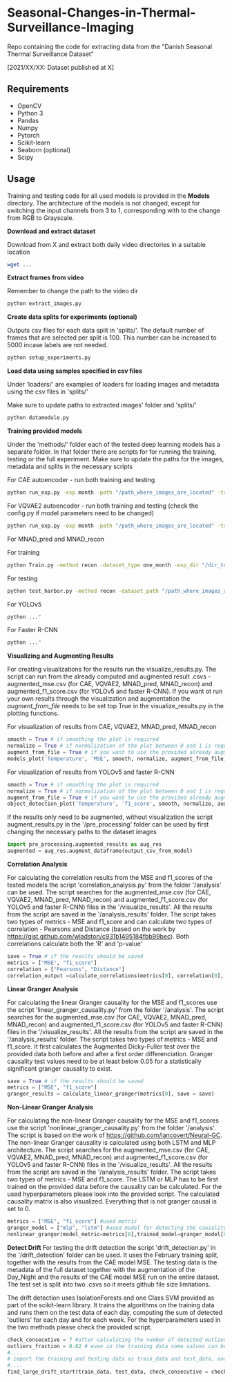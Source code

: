 # Seasonal-Changes-in-Thermal-Surveillance-Imaging
Repo containing the code for extracting data from the "Danish Seasonal Thermal Surveillance Dataset"

[2021/XX/XX: Dataset published at X]

## Requirements

- OpenCV
- Python 3
- Pandas
- Numpy
- Pytorch
- Scikit-learn
- Seaborn (optional)
- Scipy

## Usage

Training and testing code for all used models is provided in the **Models** directory. The architecture of the models is not changed, except for switching the input channels from 3 to 1, corresponding with to the change from RGB to Grayscale.

**Download and extract dataset**

Download from X and extract both daily video directories in a suitable location

```bash
wget ...
```

**Extract frames from video**

Remember to change the path to the video dir

```bash
python extract_images.py
```

**Create data splits for experiments (optional)**

Outputs csv files for each data split in 'splits/'. The default number of frames that are selected per split is 100. This number can be increased to 5000 incase labels are not needed.

```bash
python setup_experiments.py
```

**Load data using samples specified in csv files**

Under 'loaders/' are examples of loaders for loading images and metadata using the csv files in 'splits/'

Make sure to update paths to extracted images' folder and 'splits/'

```bash
python datamodule.py
```

**Training provided models**

Under the 'methods/' folder each of the tested deep learning models has a separate folder. In that folder there are scripts for for running the training, testing or the full experiment. Make sure to update the paths for the images, metadata and splits in the necessary scripts

For CAE autoencoder - run both training and testing
```bash
python run_exp.py -exp month -path "/path_where_images_are_located" -train True
```

For VQVAE2 autoencoder - run both training and testing
(check the config.py if model parameters need to be changed)
```bash
python run_exp.py -exp month -path "/path_where_images_are_located" -train True
```

For MNAD_pred and MNAD_recon

For training
```bash
python Train.py -method recon -dataset_type one_month -exp_dir "/dir_to_save_trained_model" -datasplit_dir "/dir_where_dataspits_are"
```
For testing
```bash
python test_harbor.py -method recon -dataset_path "/path_where_images_are_located" -model_dir "/dir_where_trained_model_is"
```

For YOLOv5 
```bash
python ..."
```

For Faster R-CNN 
```bash
python ..."
```

**Visualizing and Augmenting Results**

For creating visualizations for the results run the visualize_results.py. The script can run from the already computed and augmented result .csvs - augmented_mse.csv (for CAE, VQVAE2, MNAD_pred, MNAD_recon) and augmented_f1_score.csv (for YOLOv5 and faster R-CNN). If you want ot run your own results through the visualization and augmentation the *augment_from_file* needs to be set top True in the visualize_results.py in the plotting functions.

For visualization of results from CAE, VQVAE2, MNAD_pred, MNAD_recon
```python
smooth = True # if smoothing the plot is required
normalize = True # if normalization of the plot between 0 and 1 is required
augment_from_file = True # if you want to use the provided already augmented results
models_plot('Temperature', 'MSE', smooth, normalize, augment_from_file)
```

For visualization of results from YOLOv5 and faster R-CNN
```python
smooth = True # if smoothing the plot is required
normalize = True # if normalization of the plot between 0 and 1 is required
augment_from_file = True # if you want to use the provided already augmented results
object_detection_plot('Temperature', 'f1_score', smooth, normalize, augment_from_file)
```

If the results only need to be augmented, without visualization the script augment_results.py in the '/pre_processing' folder can be used by first changing the necessary paths to the dataset images

```python
import pre_processing.augmented_results as aug_res
augmented = aug_res.augment_dataframe(output_csv_from_model)
```

**Correlation Analysis**

For calculating the correlation results from the MSE and f1_scores of the tested models the script 'correlation_analysis.py' from the folder '/analysis' can be used. The script searches for the augmented_mse.csv (for CAE, VQVAE2, MNAD_pred, MNAD_recon) and augmented_f1_score.csv (for YOLOv5 and faster R-CNN) files in the '/visualize_results'. All the results from the script are saved in the '/analysis_results' folder. The script takes two types of metrics - MSE and f1_score and can calculate two types of correlation - Pearsons and Distance (based on the work by https://gist.github.com/wladston/c931b1495184fbb99bec). Both correlations calculate both the 'R' and 'p-value'

```python
save = True # if the results should be saved
metrics = ["MSE", "f1_score"]
correlation = ["Pearsons", "Distance"]
correlation_output =calculate_correlations(metrics[0], correlation[0], save = save)
```

**Linear Granger Analysis**

For calculating the linear Granger causality for the MSE and f1_scores use the script 'linear_granger_causality.py' from the folder '/analysis'. The script searches for the augmented_mse.csv (for CAE, VQVAE2, MNAD_pred, MNAD_recon) and augmented_f1_score.csv (for YOLOv5 and faster R-CNN) files in the '/visualize_results'. All the results from the script are saved in the '/analysis_results' folder. The script takes two types of metrics - MSE and f1_score. It first calculates the Augmented Dicky-Fuller test over the provided data both before and after a first order differenciation. Granger causality test values need to be at least below 0.05 for a statistically significant granger causality to exist.

```python
save = True # if the results should be saved
metrics = ["MSE", "f1_score"] 
granger_results = calculate_linear_granger(metrics[0], save = save)
```

**Non-Linear Granger Analysis**

For calculating the non-linear Granger causality for the MSE and f1_scores use the script 'nonlinear_granger_causality.py' from the folder '/analysis'. The script is based on the work of https://github.com/iancovert/Neural-GC. The non-linear Granger causality is calculated using both LSTM and MLP architecture. The script searches for the augmented_mse.csv (for CAE, VQVAE2, MNAD_pred, MNAD_recon) and augmented_f1_score.csv (for YOLOv5 and faster R-CNN) files in the '/visualize_results'. All the results from the script are saved in the '/analysis_results' folder. The script takes two types of metrics - MSE and f1_score. The LSTM or MLP has to be first trained on the provided data before the causality can be calculated. For the used hyperparameters please look into the provided script. The calculated causality matrix is also visualized. Everything that is not granger causal is set to 0.

```python
metrics = ["MSE", "f1_score"] #used metric
granger_model = ["mlp", "lstm"] #used model for detecting the causality
nonlinear_granger(model_metric=metrics[0],trained_model=granger_model[0] )
```

**Detect Drift**
For testing the drift detection the script 'drift_detection.py' in the '/drift_detection' folder can be used. It uses the February training split, together with the results from the CAE model MSE. The testing data is the metadata of the full dataset together with the augmentation of the Day_Night and the results of the CAE model MSE run on the entire dataset. The test set is split into two .csvs so it meets github file size limitations. 

The drift detection uses IsolationForests and one Class SVM provided as part of the scikit-learn library. It trains the algorithms on the training data and runs them on the test data of each day, computing the sum of detected 'outliers' for each day and for each week. For the hyperparameters used in the two methods please check the provided script.

```python
check_consecutive = 7 #after calculating the number of detected outliers for each day, how many consecutive days should be summed - in this case a whole week
outliers_fraction = 0.02 # even in the training data some values can be outliers, how large the percentage of this outliers is
#....
# import the training and testing data as train_data and test_data, and set the "DateTime" column to pandas datatime format
#....
find_large_drift_start(train_data, test_data, check_consecutive = check_consecutive, outlier_fraction = outliers_fraction)
```




